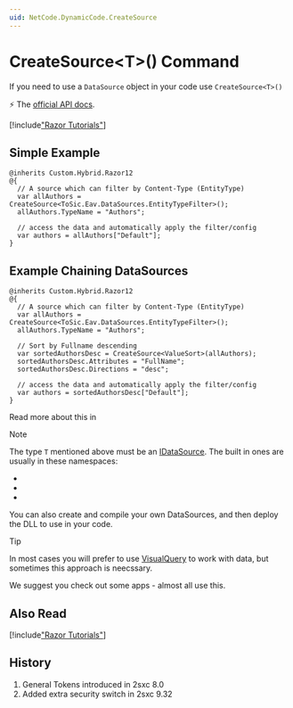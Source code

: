 ```yaml
---
uid: NetCode.DynamicCode.CreateSource
---
```


# CreateSource\<T\>() Command

If you need to use a `DataSource` object in your code use `CreateSource<T>()`

⚡ The [official API docs](xref:Custom.Hybrid.Razor12.CreateSource*).


[!include["Razor Tutorials"](~/shared/tutorials/razor.md)]


## Simple Example

```razor
@inherits Custom.Hybrid.Razor12
@{
  // A source which can filter by Content-Type (EntityType)
  var allAuthors = CreateSource<ToSic.Eav.DataSources.EntityTypeFilter>();
  allAuthors.TypeName = "Authors";

  // access the data and automatically apply the filter/config
  var authors = allAuthors["Default"]; 
}
```

## Example Chaining DataSources

```razor
@inherits Custom.Hybrid.Razor12
@{
  // A source which can filter by Content-Type (EntityType)
  var allAuthors = CreateSource<ToSic.Eav.DataSources.EntityTypeFilter>();
  allAuthors.TypeName = "Authors";

  // Sort by Fullname descending
  var sortedAuthorsDesc = CreateSource<ValueSort>(allAuthors);
  sortedAuthorsDesc.Attributes = "FullName";
  sortedAuthorsDesc.Directions = "desc";

  // access the data and automatically apply the filter/config
  var authors = sortedAuthorsDesc["Default"]; 
}
```

Read more about this in [](xref:NetCode.DataSources.DataSource)

> [!NOTE]
> The type `T` mentioned above must be an [IDataSource](xref:ToSic.Eav.DataSource.IDataSource). The built in ones are usually in these namespaces:

* [](xref:ToSic.Eav.DataSources)
* [](xref:ToSic.Sxc.DataSources)
* [](xref:ToSic.Sxc.Dnn.DataSources)

You can also create and compile your own DataSources, and then deploy the DLL to use in your code. 

> [!TIP]
> In most cases you will prefer to use [VisualQuery](xref:NetCode.DataSources.Query.Index) to work with data, but sometimes this approach is neecssary. 

We suggest you check out some apps - almost all use this. 

## Also Read

[!include["Razor Tutorials"](~/shared/tutorials/razor.md)]

## History

1. General Tokens introduced in 2sxc 8.0
1. Added extra security switch in 2sxc 9.32
